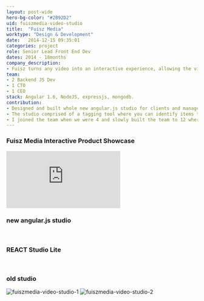 ```yaml
---
layout: post-wide
hero-bg-color: "#2B92D2"
uid: fuiszmedia-video-studio
title:  "Fuisz Media"
worktype: "Design & Development"
date:   2014-12-15 09:35:01
categories: project
role: Senior Lead Front End Dev
dates: 2014 - 18months
company_description:
- Fuisz turns any video into an interactive experience, allowing the viewer to touch, hover or click on any object to discover new content. This can include product information, innovative branded experiences, direct links to company websites and the ability to buy the item. Fuisz works with the world’s top advertising agencies and global brands such...
team:
- 2 Backend JS Dev
- 1 CTO
- 1 CEO
stack: Angular 1.6, NodeJS, expressjs, mongodb.
contribution:
- Designed and built whole new angular.js studio for clients and managers to create interactive video experiences.
- The studio comprised of a tagging tool where you can identify items to be tracked.  A theme builder and individual content block editor that are displayed when users interact with the items in the video.  I also built an analytics dashboard with reports of video performances
- I joined the team when we were 4 and slowly built the team to 12 where I was leading 3 front end developers, each working on different aspects of the studio and experiences.
---
```


<div class="showcase passworded">

  <h3>Fuisz Media Interactive Product Showcase</h3>
  <div class='embed-container'><iframe src='https://www.youtube.com/embed/BJC26tdEOUM' frameborder='0' allowfullscreen></iframe></div>

  <h3>new angular.js studio</h3>
  <img src="{{ site.baseurl }}/img/fuiszmedia-video-studio/angularjs-studio0.jpg" alt="">
  <img src="{{ site.baseurl }}/img/fuiszmedia-video-studio/angularjs-studio1.jpg" alt="">
  <img src="{{ site.baseurl }}/img/fuiszmedia-video-studio/angularjs-studio2.jpg" alt="">
  <img src="{{ site.baseurl }}/img/fuiszmedia-video-studio/angularjs-studio3.jpg" alt="">
  <img src="{{ site.baseurl }}/img/fuiszmedia-video-studio/angularjs-studio4.jpg" alt="">
  <img src="{{ site.baseurl }}/img/fuiszmedia-video-studio/angularjs-studio5.jpg" alt="">
  <img src="{{ site.baseurl }}/img/fuiszmedia-video-studio/angularjs-studio6.jpg" alt="">
  <img src="{{ site.baseurl }}/img/fuiszmedia-video-studio/angularjs-studio7.jpg" alt="">


  <h3>REACT Studio Lite</h3>
  <img src="{{ site.baseurl }}/img/fuiszmedia-video-studio/fuisz-react-1.jpg" alt="">
  <img src="{{ site.baseurl }}/img/fuiszmedia-video-studio/fuisz-react-2.jpg" alt="">

  <h3>old studio</h3>
  <img src="{{ site.baseurl }}/img/fuiszmedia-video-studio/fuisz2.png" alt="fuiszmedia-video-studio-1">
  <img src="{{ site.baseurl }}/img/fuiszmedia-video-studio/fuisz3.png" alt="fuiszmedia-video-studio-2">
</div>



